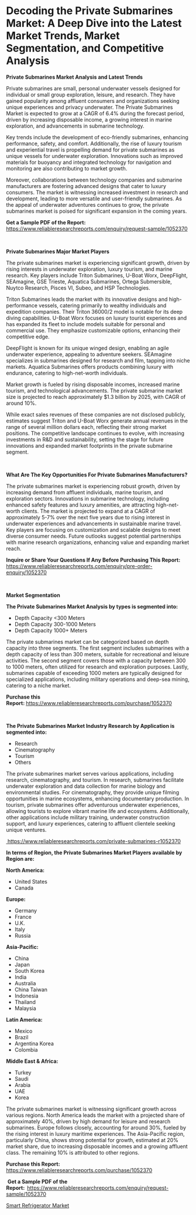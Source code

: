 <p><h1>Decoding the Private Submarines Market: A Deep Dive into the Latest Market Trends, Market Segmentation, and Competitive Analysis</h1></p><p><strong>Private Submarines Market Analysis and Latest Trends</strong></p>
<p><p>Private submarines are small, personal underwater vessels designed for individual or small group exploration, leisure, and research. They have gained popularity among affluent consumers and organizations seeking unique experiences and privacy underwater. The Private Submarines Market is expected to grow at a CAGR of 6.4% during the forecast period, driven by increasing disposable income, a growing interest in marine exploration, and advancements in submarine technology.</p><p>Key trends include the development of eco-friendly submarines, enhancing performance, safety, and comfort. Additionally, the rise of luxury tourism and experiential travel is propelling demand for private submarines as unique vessels for underwater exploration. Innovations such as improved materials for buoyancy and integrated technology for navigation and monitoring are also contributing to market growth.</p><p>Moreover, collaborations between technology companies and submarine manufacturers are fostering advanced designs that cater to luxury consumers. The market is witnessing increased investment in research and development, leading to more versatile and user-friendly submarines. As the appeal of underwater adventures continues to grow, the private submarines market is poised for significant expansion in the coming years.</p></p>
<p><strong>Get a Sample PDF of the Report:&nbsp;</strong> <a href="https://www.reliableresearchreports.com/enquiry/request-sample/1052370?utm_campaign=2380&utm_medium=2&utm_source=Github&utm_content=ia&utm_term=17022025&utm_id=private-submarines">https://www.reliableresearchreports.com/enquiry/request-sample/1052370</a></p>
<p>&nbsp;</p>
<p><strong>Private Submarines Major Market Players</strong></p>
<p><p>The private submarines market is experiencing significant growth, driven by rising interests in underwater exploration, luxury tourism, and marine research. Key players include Triton Submarines, U-Boat Worx, DeepFlight, SEAmagine, GSE Trieste, Aquatica Submarines, Ortega Submersible, Nuytco Research, Pisces VI, Subeo, and HSP Technologies.</p><p>Triton Submarines leads the market with its innovative designs and high-performance vessels, catering primarily to wealthy individuals and expedition companies. Their Triton 36000/2 model is notable for its deep diving capabilities. U-Boat Worx focuses on luxury tourist experiences and has expanded its fleet to include models suitable for personal and commercial use. They emphasize customizable options, enhancing their competitive edge.</p><p>DeepFlight is known for its unique winged design, enabling an agile underwater experience, appealing to adventure seekers. SEAmagine specializes in submarines designed for research and film, tapping into niche markets. Aquatica Submarines offers products combining luxury with endurance, catering to high-net-worth individuals. </p><p>Market growth is fueled by rising disposable incomes, increased marine tourism, and technological advancements. The private submarine market size is projected to reach approximately $1.3 billion by 2025, with CAGR of around 10%. </p><p>While exact sales revenues of these companies are not disclosed publicly, estimates suggest Triton and U-Boat Worx generate annual revenues in the range of several million dollars each, reflecting their strong market positions. The competitive landscape continues to evolve, with increasing investments in R&D and sustainability, setting the stage for future innovations and expanded market footprints in the private submarine segment.</p></p>
<p>&nbsp;</p>
<p><strong>What Are The Key Opportunities For Private Submarines Manufacturers?</strong></p>
<p><p>The private submarines market is experiencing robust growth, driven by increasing demand from affluent individuals, marine tourism, and exploration sectors. Innovations in submarine technology, including enhanced safety features and luxury amenities, are attracting high-net-worth clients. The market is projected to expand at a CAGR of approximately 5-7% over the next five years due to rising interest in underwater experiences and advancements in sustainable marine travel. Key players are focusing on customization and scalable designs to meet diverse consumer needs. Future outlooks suggest potential partnerships with marine research organizations, enhancing value and expanding market reach.</p></p>
<p><strong>Inquire or Share Your Questions If Any Before Purchasing This Report:</strong> <a href="https://www.reliableresearchreports.com/enquiry/pre-order-enquiry/1052370?utm_campaign=2380&utm_medium=2&utm_source=Github&utm_content=ia&utm_term=17022025&utm_id=private-submarines">https://www.reliableresearchreports.com/enquiry/pre-order-enquiry/1052370</a></p>
<p>&nbsp;</p>
<p><strong>Market Segmentation</strong></p>
<p><strong>The Private Submarines Market Analysis by types is segmented into:</strong></p>
<p><ul><li>Depth Capacity <300 Meters</li><li>Depth Capacity 300-1000 Meters</li><li>Depth Capacity 1000+ Meters</li></ul></p>
<p><p>The private submarines market can be categorized based on depth capacity into three segments. The first segment includes submarines with a depth capacity of less than 300 meters, suitable for recreational and leisure activities. The second segment covers those with a capacity between 300 to 1000 meters, often utilized for research and exploration purposes. Lastly, submarines capable of exceeding 1000 meters are typically designed for specialized applications, including military operations and deep-sea mining, catering to a niche market.</p></p>
<p><strong>Purchase this Report:&nbsp;</strong><a href="https://www.reliableresearchreports.com/purchase/1052370?utm_campaign=2380&utm_medium=2&utm_source=Github&utm_content=ia&utm_term=17022025&utm_id=private-submarines">https://www.reliableresearchreports.com/purchase/1052370</a></p>
<p>&nbsp;</p>
<p><strong>The Private Submarines Market Industry Research by Application is segmented into:</strong></p>
<p><ul><li>Research</li><li>Cinematography</li><li>Tourism</li><li>Others</li></ul></p>
<p><p>The private submarines market serves various applications, including research, cinematography, and tourism. In research, submarines facilitate underwater exploration and data collection for marine biology and environmental studies. For cinematography, they provide unique filming opportunities in marine ecosystems, enhancing documentary production. In tourism, private submarines offer adventurous underwater experiences, allowing tourists to explore vibrant marine life and ecosystems. Additionally, other applications include military training, underwater construction support, and luxury experiences, catering to affluent clientele seeking unique ventures.</p></p>
<p><a href="https://www.reliableresearchreports.com/private-submarines-r1052370?utm_campaign=2380&utm_medium=2&utm_source=Github&utm_content=ia&utm_term=17022025&utm_id=private-submarines">&nbsp;https://www.reliableresearchreports.com/private-submarines-r1052370</a></p>
<p><strong>In terms of Region, the Private Submarines Market Players available by Region are:</strong></p>
<p>
    <p> <strong> North America: </strong>
        <ul>
            <li>United States</li>
            <li>Canada</li>
        </ul>
        </p> 
    <p> <strong> Europe: </strong>
        <ul>
            <li>Germany</li>
            <li>France</li>
            <li>U.K.</li>
            <li>Italy</li>
            <li>Russia</li>
        </ul>
        </p> 
    <p> <strong> Asia-Pacific: </strong>
        <ul>
            <li>China</li>
            <li>Japan</li>
            <li>South Korea</li>
            <li>India</li>
            <li>Australia</li>
            <li>China Taiwan</li>
            <li>Indonesia</li>
            <li>Thailand</li>
            <li>Malaysia</li>
        </ul>
        </p> 
    <p> <strong> Latin America: </strong>
        <ul>
            <li>Mexico</li>
            <li>Brazil</li>
            <li>Argentina Korea</li>
            <li>Colombia</li>
        </ul>
        </p> 
    <p> <strong> Middle East & Africa: </strong>
        <ul>
            <li>Turkey</li>
            <li>Saudi</li>
            <li>Arabia</li>
            <li>UAE</li>
            <li>Korea</li>
        </ul>
    </p>
    </p>
<p><p>The private submarines market is witnessing significant growth across various regions. North America leads the market with a projected share of approximately 40%, driven by high demand for leisure and research submarines. Europe follows closely, accounting for around 30%, fueled by the rising interest in luxury maritime experiences. The Asia-Pacific region, particularly China, shows strong potential for growth, estimated at 20% market share, due to increasing disposable incomes and a growing affluent class. The remaining 10% is attributed to other regions.</p></p>
<p><strong>Purchase this Report: </strong><a href="https://www.reliableresearchreports.com/purchase/1052370?utm_campaign=2380&utm_medium=2&utm_source=Github&utm_content=ia&utm_term=17022025&utm_id=private-submarines">https://www.reliableresearchreports.com/purchase/1052370</a></p>
<p>&nbsp;<strong>Get a Sample PDF of the Report:&nbsp;&nbsp;</strong><a href="https://www.reliableresearchreports.com/enquiry/request-sample/1052370?utm_campaign=2380&utm_medium=2&utm_source=Github&utm_content=ia&utm_term=17022025&utm_id=private-submarines">https://www.reliableresearchreports.com/enquiry/request-sample/1052370</a></p>
<p><strong></strong></p>
<p><p><a href="https://github.com/dolorespeddico90/Market-Research-Report-List-1/blob/main/smart-refrigerator-market.md?utm_campaign=2380&utm_medium=2&utm_source=Github&utm_content=ia&utm_term=17022025&utm_id=private-submarines">Smart Refrigerator Market</a></p></p>